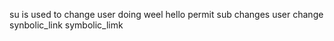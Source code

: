 su is used to change user 
doing weel
hello permit
sub changes
 user change
synbolic_link
symbolic_limk
